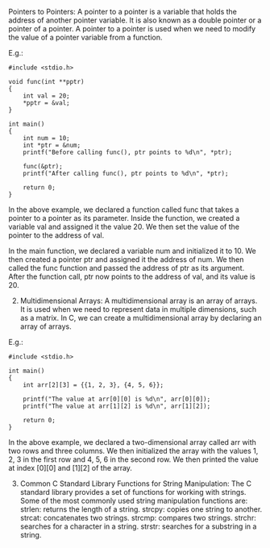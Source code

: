 Pointers to Pointers:
A pointer to a pointer is a variable that holds the address of another pointer variable. It is also known as a double pointer or a pointer of a pointer. A pointer to a pointer is used when we need to modify the value of a pointer variable from a function.

E.g.:
```
#include <stdio.h>

void func(int **pptr)
{
    int val = 20;
    *pptr = &val;
}

int main()
{
    int num = 10;
    int *ptr = &num;
    printf("Before calling func(), ptr points to %d\n", *ptr);

    func(&ptr);
    printf("After calling func(), ptr points to %d\n", *ptr);

    return 0;
}
```

In the above example, we declared a function called func that takes a pointer to a pointer as its parameter. Inside the function, we created a variable val and assigned it the value 20. We then set the value of the pointer to the address of val.

In the main function, we declared a variable num and initialized it to 10. We then created a pointer ptr and assigned it the address of num. We then called the func function and passed the address of ptr as its argument. After the function call, ptr now points to the address of val, and its value is 20.

2. Multidimensional Arrays:
A multidimensional array is an array of arrays. It is used when we need to represent data in multiple dimensions, such as a matrix. In C, we can create a multidimensional array by declaring an array of arrays.

E.g.:
```
#include <stdio.h>

int main()
{
    int arr[2][3] = {{1, 2, 3}, {4, 5, 6}};

    printf("The value at arr[0][0] is %d\n", arr[0][0]);
    printf("The value at arr[1][2] is %d\n", arr[1][2]);

    return 0;
}
```

In the above example, we declared a two-dimensional array called arr with two rows and three columns. We then initialized the array with the values 1, 2, 3 in the first row and 4, 5, 6 in the second row. We then printed the value at index [0][0] and [1][2] of the array.

3. Common C Standard Library Functions for String Manipulation:
The C standard library provides a set of functions for working with strings. Some of the most commonly used string manipulation functions are:
strlen: returns the length of a string.
strcpy: copies one string to another.
strcat: concatenates two strings.
strcmp: compares two strings.
strchr: searches for a character in a string.
strstr: searches for a substring in a string.


